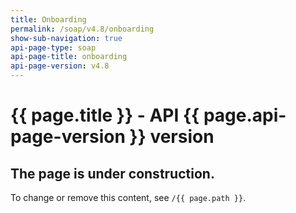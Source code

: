```yaml
---
title: Onboarding
permalink: /soap/v4.8/onboarding
show-sub-navigation: true
api-page-type: soap
api-page-title: onboarding
api-page-version: v4.8
---
```


# {{ page.title }} - API {{ page.api-page-version }} version

## The page is under construction.
To change or remove this content, see `/{{ page.path }}`.
